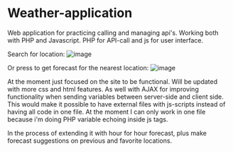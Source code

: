 # Weather-application
Web application for practicing calling and managing api's. Working both with PHP and Javascript. PHP for API-call and js for user interface. 

Search for location:
![image](https://user-images.githubusercontent.com/96311805/183860065-c2eb44ae-e35c-4996-a7f3-efaef50e2434.png)

Or press to get forecast for the nearest location:
![image](https://user-images.githubusercontent.com/96311805/183860519-de09fa47-68ca-4b61-a3a1-5963bd07dfaa.png)


At the moment just focused on the site to be functional. Will be updated with more css and html features. 
As well with AJAX for improving functionality when sending variables between server-side and client side. This would make it possible to have external files with js-scripts instead of having all code in one file. At the moment I can only work in one file because i'm doing PHP variable echoing inside js tags.  

In the process of extending it with hour for hour forecast, plus make forecast suggestions on previous and favorite locations. 
